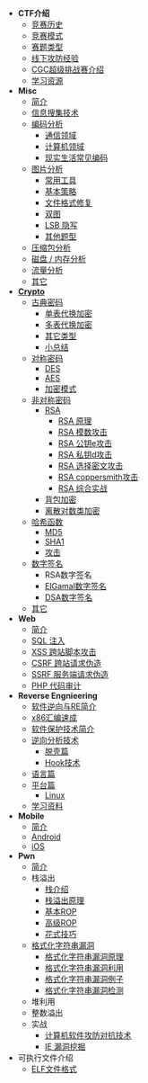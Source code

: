 - **CTF介绍**
  - [竞赛历史](/introduction/history)
  - [竞赛模式](/introduction/mode)
  - [赛题类型](/introduction/content)
  - [线下攻防经验](/introduction/experience)
  - [CGC超级挑战赛介绍](/introduction/cgc)
  - [学习资源](/introduction/resources)
- **Misc**
  - [简介](/misc/)
  - [信息搜集技术](/misc/recon)
  - [编码分析](/misc/encode/)
    - [通信领域](/misc/encode/communication)
    - [计算机领域](/misc/encode/computer)
    - [现实生活常见编码](/misc/encode/modern)
  - [图片分析](/misc/picture/)
    - [常用工具](/misc/picture/tools)
    - [基本策略](/misc/picture/strategy)
    - [文件格式修复](/misc/picture/repair)
    - [双图](/misc/picture/double_picture)
    - [LSB 隐写](/misc/picture/lsb)
    - [其他题型](/misc/picture/others)
  - [压缩包分析](/misc/archives)
  - [磁盘 / 内存分析](/misc/disk_memory/)
  - [流量分析](/misc/cap)
  - [其它](/misc/others)
- [**Crypto**](/crypto/)
  - [古典密码](/crypto/classical/)
    - [单表代换加密](/crypto/classical/monoalphabetic)
    - [多表代换加密](/crypto/classical/polyalphabetic)
    - [其它类型](/crypto/classical/others)
    - [小总结](/crypto/classical/summary)
  - [对称密码](/crypto/symmetric/)
    - [DES](/crypto/symmetric/des)
    - [AES](/crypto/symmetric/aes)
    - [加密模式](/crypto/symmetric/block_cipher)
  - [非对称密码](/crypto/asymmetric/)
    - [RSA](/crypto/asymmetric/rsa/rsa_intro)
      - [RSA 原理](/crypto/asymmetric/rsa/rsa_theory)
      - [RSA 模数攻击](/crypto/asymmetric/rsa/rsa_module_attack)
      - [RSA 公钥e攻击](/crypto/asymmetric/rsa/rsa_e_attack)
      - [RSA 私钥d攻击](/crypto/asymmetric/rsa/rsa_d_attack)
      - [RSA 选择密文攻击](/crypto/asymmetric/rsa/rsa_chosen_cipher)
      - [RSA coppersmith攻击](/crypto/asymmetric/rsa/rsa_coppersmith_attack)
      - [RSA 综合实战](/crypto/asymmetric/rsa/rsa_complex)
    - [背包加密](/crypto/asymmetric/knapsack/readme)
    - [离散对数类加密](/crypto/asymmetric/discrete_log/readme)
  - [哈希函数](/crypto/hash/readme)
    - [MD5](/crypto/hash/md5)
    - [SHA1](/crypto/hash/sha1)
    - [攻击](/crypto/hash/attack)
  - [数字签名](/crypto/signature/readme)
    - RSA数字签名
    - [ElGamal数字签名](/crypto/signature/elgamal)
    - [DSA数字签名](/crypto/signature/dsa)
  - [其它](/crypto/others/others)
- **Web**
  - [简介](/web/)
  - [SQL 注入](/web/sqli)
  - [XSS 跨站脚本攻击](/web/xss)
  - [CSRF 跨站请求伪造](/web/csrf)
  - [SSRF 服务端请求伪造](/web/ssrf)
  - [PHP 代码审计](/web/php)
- **Reverse Engnieering**
  - [软件逆向与RE简介](/reverse/introduction)
  - [x86汇编速成](/reverse/x86assembly)
  - [软件保护技术简介](/reverse/protection)
  - [逆向分析技术](/reverse/analysis/)
    - [脱壳篇](/reverse/analysis/unpack)
    - [Hook技术](/reverse/analysis/hook)
  - [语言篇](/reverse/language/)
  - [平台篇](/reverse/platform/)
    - [Linux](/reverse/platform/linux)
  - [学习资料](/reverse/resourses)
- **Mobile**
  - [简介](/mobile/)
  - [Android](/mobile/android)
  - [iOS](/mobile/ios)
- **Pwn**
  - [简介](/pwn/xman_pwn)
  - 栈溢出
    - [栈介绍](/pwn/stackoverflow/stack_intro)
    - [栈溢出原理](/pwn/stackoverflow/stackoverflow_basic)
    - [基本ROP](/pwn/stackoverflow/basic_rop)
    - [高级ROP](/pwn/stackoverflow/advanced_rop)
    - [花式技巧](/pwn/stackoverflow/others)
  - [格式化字符串漏洞](/pwn/fmtstr/)
    - [格式化字符串漏洞原理](/pwn/fmtstr/fmtstr_intro)
    - [格式化字符串漏洞利用](/pwn/fmtstr/fmtstr_exploit)
    - [格式化字符串漏洞例子](/pwn/fmtstr/fmtstr_example)
    - [格式化字符串漏洞检测](/pwn/fmtstr/fmtstr_detect)
  - 堆利用
  - 整数溢出
  - 实战
    - [计算机软件攻防对抗技术](/pwn/windows)
    - [IE 漏洞挖掘](/pwn/ie)
- 可执行文件介绍
  - [ELF文件格式](/executable/ELF/ELF)

